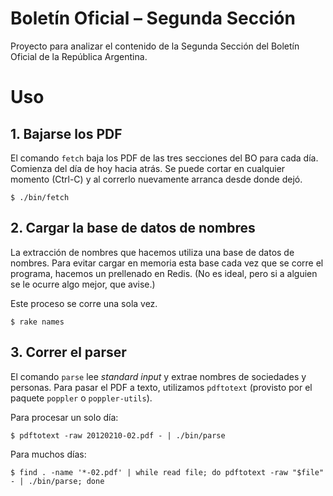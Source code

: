 # Boletín Oficial – Segunda Sección

Proyecto para analizar el contenido de la Segunda Sección del Boletín
Oficial de la República Argentina.

# Uso

## 1. Bajarse los PDF

El comando `fetch` baja los PDF de las tres secciones del BO para
cada día.  Comienza del día de hoy hacia atrás. Se puede cortar en
cualquier momento (Ctrl-C) y al correrlo nuevamente arranca desde donde
dejó.

    $ ./bin/fetch

## 2. Cargar la base de datos de nombres

La extracción de nombres que hacemos utiliza una base de datos de
nombres.  Para evitar cargar en memoria esta base cada vez que se corre
el programa, hacemos un prellenado en Redis. (No es ideal, pero si a
alguien se le ocurre algo mejor, que avise.)

Este proceso se corre una sola vez.

    $ rake names

## 3. Correr el parser

El comando `parse` lee _standard input_ y extrae nombres de sociedades y
personas.  Para pasar el PDF a texto, utilizamos `pdftotext` (provisto
por el paquete `poppler` o `poppler-utils`).

Para procesar un solo día:

    $ pdftotext -raw 20120210-02.pdf - | ./bin/parse

Para muchos días:

    $ find . -name '*-02.pdf' | while read file; do pdftotext -raw "$file" - | ./bin/parse; done
